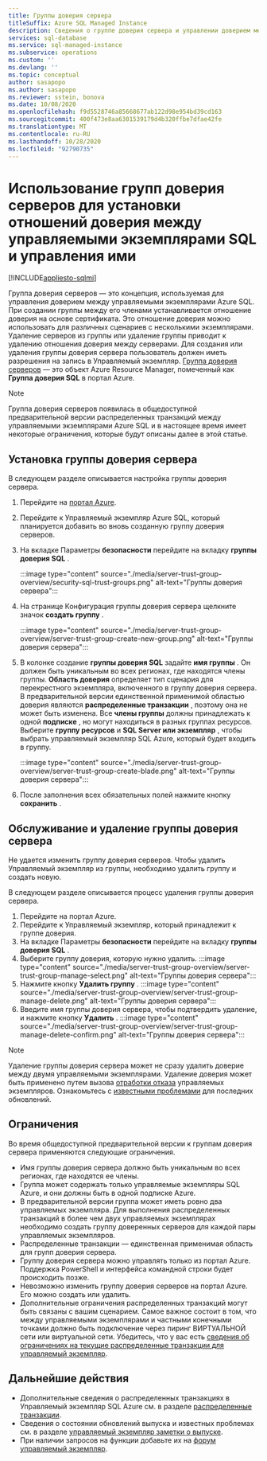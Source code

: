 ```yaml
---
title: Группы доверия сервера
titleSuffix: Azure SQL Managed Instance
description: Сведения о группе доверия сервера и управлении доверием между управляемыми экземплярами Azure SQL.
services: sql-database
ms.service: sql-managed-instance
ms.subservice: operations
ms.custom: ''
ms.devlang: ''
ms.topic: conceptual
author: sasapopo
ms.author: sasapopo
ms.reviewer: sstein, bonova
ms.date: 10/08/2020
ms.openlocfilehash: f9d5528746a85668677ab122d98e954bd39cd163
ms.sourcegitcommit: 400f473e8aa6301539179d4b320ffbe7dfae42fe
ms.translationtype: MT
ms.contentlocale: ru-RU
ms.lasthandoff: 10/28/2020
ms.locfileid: "92790735"
---
```

# <a name="use-server-trust-groups-to-set-up-and-manage-trust-between-sql-managed-instances"></a>Использование групп доверия серверов для установки отношений доверия между управляемыми экземплярами SQL и управления ими
[!INCLUDE[appliesto-sqlmi](../includes/appliesto-sqlmi.md)]

Группа доверия серверов — это концепция, используемая для управления доверием между управляемыми экземплярами Azure SQL. При создании группы между его членами устанавливается отношение доверия на основе сертификата. Это отношение доверия можно использовать для различных сценариев с несколькими экземплярами. Удаление серверов из группы или удаление группы приводит к удалению отношения доверия между серверами. Для создания или удаления группы доверия сервера пользователь должен иметь разрешения на запись в Управляемый экземпляр.
[Группа доверия серверов](/azure/templates/microsoft.sql/allversions) — это объект Azure Resource Manager, помеченный как **Группа доверия SQL** в портал Azure.

> [!NOTE]
> Группа доверия серверов появилась в общедоступной предварительной версии распределенных транзакций между управляемыми экземплярами Azure SQL и в настоящее время имеет некоторые ограничения, которые будут описаны далее в этой статье.

## <a name="server-trust-group-setup"></a>Установка группы доверия сервера

В следующем разделе описывается настройка группы доверия сервера.

1. Перейдите на [портал Azure](https://portal.azure.com/).

2. Перейдите к Управляемый экземпляр Azure SQL, который планируется добавить во вновь созданную группу доверия серверов.

3. На вкладке Параметры **безопасности** перейдите на вкладку **группы доверия SQL** .

   :::image type="content" source="./media/server-trust-group-overview/security-sql-trust-groups.png" alt-text="Группы доверия сервера":::

4. На странице Конфигурация группы доверия сервера щелкните значок **создать группу** .

   :::image type="content" source="./media/server-trust-group-overview/server-trust-group-create-new-group.png" alt-text="Группы доверия сервера":::

5. В колонке создание **группы доверия SQL** задайте **имя группы** . Он должен быть уникальным во всех регионах, где находятся члены группы. **Область доверия** определяет тип сценария для перекрестного экземпляра, включенного в группу доверия сервера. В предварительной версии единственной применимой областью доверия являются **распределенные транзакции** , поэтому она не может быть изменена. Все **члены группы** должны принадлежать к одной **подписке** , но могут находиться в разных группах ресурсов. Выберите **группу ресурсов** и **SQL Server или экземпляр** , чтобы выбрать управляемый экземпляр SQL Azure, который будет входить в группу.

   :::image type="content" source="./media/server-trust-group-overview/server-trust-group-create-blade.png" alt-text="Группы доверия сервера":::

6. После заполнения всех обязательных полей нажмите кнопку **сохранить** .

## <a name="server-trust-group-maintenance-and-deletion"></a>Обслуживание и удаление группы доверия сервера

Не удается изменить группу доверия серверов. Чтобы удалить Управляемый экземпляр из группы, необходимо удалить группу и создать новую.

В следующем разделе описывается процесс удаления группы доверия сервера. 
1. Перейдите на портал Azure.
2. Перейдите к Управляемый экземпляр, который принадлежит к группе доверия.
3. На вкладке Параметры **безопасности** перейдите на вкладку **группы доверия SQL** .
4. Выберите группу доверия, которую нужно удалить.
   :::image type="content" source="./media/server-trust-group-overview/server-trust-group-manage-select.png" alt-text="Группы доверия сервера":::
5. Нажмите кнопку **Удалить группу** .
   :::image type="content" source="./media/server-trust-group-overview/server-trust-group-manage-delete.png" alt-text="Группы доверия сервера":::
6. Введите имя группы доверия сервера, чтобы подтвердить удаление, и нажмите кнопку **Удалить** .
   :::image type="content" source="./media/server-trust-group-overview/server-trust-group-manage-delete-confirm.png" alt-text="Группы доверия сервера":::

> [!NOTE]
> Удаление группы доверия сервера может не сразу удалить доверие между двумя управляемыми экземплярами. Удаление доверия может быть применено путем вызова [отработки отказа](/powershell/module/az.sql/Invoke-AzSqlInstanceFailover) управляемых экземпляров. Ознакомьтесь с [известными проблемами](../database/doc-changes-updates-release-notes.md?tabs=managed-instance#known-issues) для последних обновлений.

## <a name="limitations"></a>Ограничения

Во время общедоступной предварительной версии к группам доверия сервера применяются следующие ограничения.
 * Имя группы доверия сервера должно быть уникальным во всех регионах, где находятся ее члены.
 * Группа может содержать только управляемые экземпляры SQL Azure, и они должны быть в одной подписке Azure.
 * В предварительной версии группа может иметь ровно два управляемых экземпляра. Для выполнения распределенных транзакций в более чем двух управляемых экземплярах необходимо создать группу доверенных серверов для каждой пары управляемых экземпляров.
 * Распределенные транзакции — единственная применимая область для групп доверия сервера.
 * Группу доверия сервера можно управлять только из портал Azure. Поддержка PowerShell и интерфейса командной строки будет происходить позже.
 * Невозможно изменить группу доверия серверов на портал Azure. Его можно создать или удалить.
 * Дополнительные ограничения распределенных транзакций могут быть связаны с вашим сценарием. Самое важное состоит в том, что между управляемыми экземплярами и частными конечными точками должно быть подключение через пиринг ВИРТУАЛЬНОЙ сети или виртуальной сети. Убедитесь, что у вас есть [сведения об ограничениях на текущие распределенные транзакции для управляемый экземпляр](../database/elastic-transactions-overview.md#limitations).

## <a name="next-steps"></a>Дальнейшие действия

* Дополнительные сведения о распределенных транзакциях в Управляемый экземпляр SQL Azure см. в разделе [распределенные транзакции](../database/elastic-transactions-overview.md).
* Сведения о состоянии обновлений выпуска и известных проблемах см. в разделе [управляемый экземпляр заметки о выпуске](../database/doc-changes-updates-release-notes.md).
* При наличии запросов на функции добавьте их на [форум управляемый экземпляр](https://feedback.azure.com/forums/915676-sql-managed-instance).